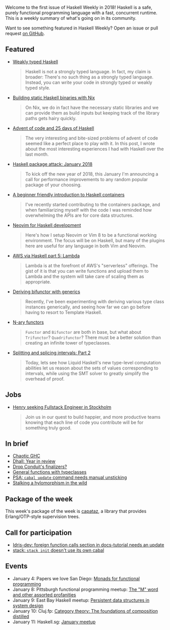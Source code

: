Welcome to the first issue of Haskell Weekly in 2018!
Haskell is a safe, purely functional programming language with a fast, concurrent runtime.
This is a weekly summary of what's going on in its community.

Want to see something featured in Haskell Weekly?
Open an issue or pull request [on GitHub](https://github.com/haskellweekly/haskellweekly.github.io).

## Featured

-   [Weakly typed Haskell](https://www.fpcomplete.com/blog/2018/01/weakly-typed-haskell)

    > Haskell is not a strongly typed language. In fact, my claim is broader: There's no such thing as a strongly typed language. Instead, you can write your code in strongly typed or weakly typed style.

-   [Building static Haskell binaries with Nix](http://vaibhavsagar.com/blog/2018/01/03/static-haskell-nix/)

    > On Nix, we do in fact have the necessary static libraries and we can provide them as build inputs but keeping track of the library paths gets hairy quickly.

-   [Advent of code and 25 days of Haskell](http://rbaron.net/blog/2017/12/30/Advent-of-code-and-25-days-of-haskell.html)

    > The very interesting and bite-sized problems of advent of code seemed like a perfect place to play with it. In this post, I wrote about the most interesting experiences I had with Haskell over the last month.

-   [Haskell package attack: January 2018](https://github.com/haskell-perf/attack/blob/054fb2c82f91fcee7bce76661ea290c80c450a20/archive/2018-jan.md)

    > To kick off the new year of 2018, this January I'm announcing a call for performance improvements to any random popular package of your choosing.

-   [A beginner friendly introduction to Haskell containers](https://np.reddit.com/r/haskell/comments/7nvjr2/rfc_a_beginner_friendly_introduction_to_haskell/)

    > I've recently started contributing to the containers package, and when familiarizing myself with the code I was reminded how overwhelming the APIs are for core data structures.

-   [Neovim for Haskell development](https://mendo.zone/fun/neovim-setup-haskell/)

    > Here's how I setup Neovim or Vim 8 to be a functional working environment. The focus will be on Haskell, but many of the plugins here are useful for any language in both Vim and Neovim.

-   [AWS via Haskell part 5: Lambda](http://blog.rcook.org/blog/2017/aws-via-haskell-lambda/)

    > Lambda is at the forefront of AWS's "serverless" offerings. The gist of it is that you can write functions and upload them to Lambda and the system will take care of scaling them as appropriate.

-   [Deriving bifunctor with generics](http://kcsongor.github.io/generic-deriving-bifunctor/)

    > Recently, I've been experimenting with deriving various type class instances generically, and seeing how far we can go before having to resort to Template Haskell.

-   [N-ary functors](https://gelisam.blogspot.com/2017/12/n-ary-functors.html)

    > `Functor` and `Bifunctor` are both in base, but what about `Trifunctor`? `Quadrifunctor`? There must be a better solution than creating an infinite tower of typeclasses.

-   [Splitting and splicing intervals: Part 2](https://ucsd-progsys.github.io/liquidhaskell-blog/2017/12/24/splitting-and-splicing-intervals-II.lhs/)

    > Today, lets see how Liquid Haskell's new type-level computation abilities let us reason about the sets of values corresponding to intervals, while using the SMT solver to greatly simplify the overhead of proof.

## Jobs

-   [Henry seeking Fullstack Engineer in Stockholm](https://hihenry.com/fullstack-engineer)

    > Join us in our quest to build happier, and more productive teams knowing that each line of code you contribute will be for something truly good.

## In brief

-   [Chaotic GHC](https://github.com/chrisdone/chaotic-ghc/blob/d4bdea1545eeb0528445b3ac766e18c629d0f8a6/README.md)
-   [Dhall: Year in review](http://www.haskellforall.com/2018/01/dhall-year-in-review-2017-2018.html)
-   [Drop Conduit's finalizers?](https://www.snoyman.com/blog/2018/01/drop-conduits-finalizers)
-   [General functions with typeclasses](https://mmhaskell.com/blog/2018/1/1/general-functions-with-typeclasses)
-   [PSA: `cabal update` command needs manual unsticking](https://mail.haskell.org/pipermail/haskell-cafe/2018-January/128385.html)
-   [Stalking a hylomorphism in the wild](https://bartoszmilewski.com/2017/12/29/stalking-a-hylomorphism-in-the-wild/)

## Package of the week

This week's package of the week is [capataz](https://hackage.haskell.org/package/capataz-0.0.0.1),
a library that provides Erlang/OTP-style supervision trees.

## Call for participation

-   [Idris-dev: foreign function calls section in docs-tutorial needs an update](https://github.com/idris-lang/Idris-dev/issues/4270)
-   [stack: `stack init` doesn't use its own cabal](https://github.com/commercialhaskell/stack/issues/3734)

## Events

-   January 4: Papers we love San Diego: [Monads for functional programming](https://www.meetup.com/Papers-We-Love-San-Diego/events/245744661/)
-   January 8: Pittsburgh functional programming meetup: [The "M" word and other assorted profanities](https://www.meetup.com/Pittsburgh-Functional-Programming-Meetup/events/245815085/)
-   January 9: East Bay Haskell meetup: [Persistent data structures in system design](https://www.meetup.com/East-Bay-Haskell-Meetup/events/246216186/)
-   January 10: Cluj.fp: [Category theory: The foundations of composition distilled](https://www.meetup.com/Cluj-fp/events/245735090/)
-   January 11: Haskell.sg: [January meetup](https://www.meetup.com/HASKELL-SG/events/246341959/)
